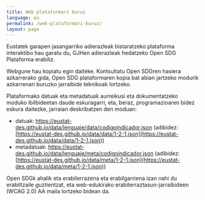 ```yaml
---
title: Web plataformari buruz
language: eu
permalink: /web-plataformari-buruz/
layout: page
---
```


Eustatek garapen jasangarriko adierazleak bistaratzeko plataforma interaktibo hau garatu du, GJHen adierazleak hedatzeko Open SDG Plataforma erabiliz.

Webgune hau kopiatu egin daiteke. Kontsultatu Open SDGren hasiera azkarrerako gida, Open SDG plataformaren kopia bat abian jartzeko modurik azkarrenari buruzko jarraibide teknikoak lortzeko.

Plataformako datuak eta metadatuak aurreikusi eta dokumentatzeko moduko ibilbideetan daude eskuragarri, eta, beraz, programazioaren bidez eskura daitezke, jarraian deskribatzen den moduan:

-	datuak: https://eustat-des.github.io/data/lenguaje/data/codigoindicador.json (adibidez: [https://eustat-des.github.io/data/data/1-2-1.json](https://eustat-des.github.io/data/data/1-2-1.json))
-	metadatuak: https://eustat-des.github.io/data/lenguaje/meta/codigoindicador.json (adibidez: [https://eustat-des.github.io/data/meta/1-2-1.json](https://eustat-des.github.io/data/meta/1-2-1.json))

Open SDGk ahalik eta erabilerrazena eta erabilgarriena izan nahi du erabiltzaile guztientzat, eta web-edukirako erabilerraztasun-jarraibideen (WCAG 2.0) AA maila lortzeko bidean da.


